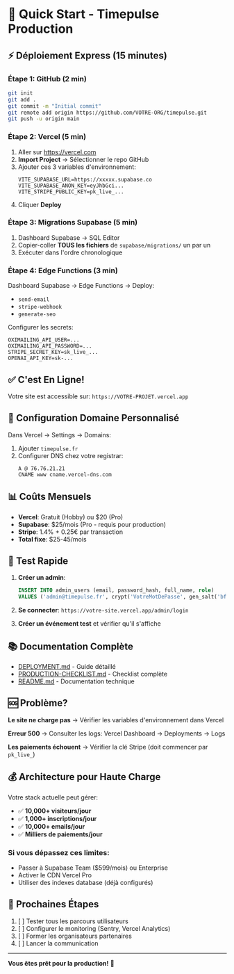 # 🚀 Quick Start - Timepulse Production

## ⚡ Déploiement Express (15 minutes)

### Étape 1: GitHub (2 min)
```bash
git init
git add .
git commit -m "Initial commit"
git remote add origin https://github.com/VOTRE-ORG/timepulse.git
git push -u origin main
```

### Étape 2: Vercel (5 min)
1. Aller sur https://vercel.com
2. **Import Project** → Sélectionner le repo GitHub
3. Ajouter ces 3 variables d'environnement:
   ```
   VITE_SUPABASE_URL=https://xxxxx.supabase.co
   VITE_SUPABASE_ANON_KEY=eyJhbGci...
   VITE_STRIPE_PUBLIC_KEY=pk_live_...
   ```
4. Cliquer **Deploy**

### Étape 3: Migrations Supabase (5 min)
1. Dashboard Supabase → SQL Editor
2. Copier-coller **TOUS les fichiers** de `supabase/migrations/` un par un
3. Exécuter dans l'ordre chronologique

### Étape 4: Edge Functions (3 min)
Dashboard Supabase → Edge Functions → Deploy:
- `send-email`
- `stripe-webhook`
- `generate-seo`

Configurer les secrets:
```
OXIMAILING_API_USER=...
OXIMAILING_API_PASSWORD=...
STRIPE_SECRET_KEY=sk_live_...
OPENAI_API_KEY=sk-...
```

## ✅ C'est En Ligne!

Votre site est accessible sur: `https://VOTRE-PROJET.vercel.app`

## 🔧 Configuration Domaine Personnalisé

Dans Vercel → Settings → Domains:
1. Ajouter `timepulse.fr`
2. Configurer DNS chez votre registrar:
   ```
   A @ 76.76.21.21
   CNAME www cname.vercel-dns.com
   ```

## 📊 Coûts Mensuels

- **Vercel**: Gratuit (Hobby) ou $20 (Pro)
- **Supabase**: $25/mois (Pro - requis pour production)
- **Stripe**: 1.4% + 0.25€ par transaction
- **Total fixe**: $25-45/mois

## 🧪 Test Rapide

1. **Créer un admin**:
   ```sql
   INSERT INTO admin_users (email, password_hash, full_name, role)
   VALUES ('admin@timepulse.fr', crypt('VotreMotDePasse', gen_salt('bf')), 'Admin', 'super_admin');
   ```

2. **Se connecter**: `https://votre-site.vercel.app/admin/login`

3. **Créer un événement test** et vérifier qu'il s'affiche

## 📚 Documentation Complète

- [DEPLOYMENT.md](./DEPLOYMENT.md) - Guide détaillé
- [PRODUCTION-CHECKLIST.md](./PRODUCTION-CHECKLIST.md) - Checklist complète
- [README.md](./README.md) - Documentation technique

## 🆘 Problème?

**Le site ne charge pas**
→ Vérifier les variables d'environnement dans Vercel

**Erreur 500**
→ Consulter les logs: Vercel Dashboard → Deployments → Logs

**Les paiements échouent**
→ Vérifier la clé Stripe (doit commencer par `pk_live_`)

## 💰 Architecture pour Haute Charge

Votre stack actuelle peut gérer:
- ✅ **10,000+ visiteurs/jour**
- ✅ **1,000+ inscriptions/jour**
- ✅ **10,000+ emails/jour**
- ✅ **Milliers de paiements/jour**

### Si vous dépassez ces limites:
- Passer à Supabase Team ($599/mois) ou Enterprise
- Activer le CDN Vercel Pro
- Utiliser des indexes database (déjà configurés)

## 🎯 Prochaines Étapes

1. [ ] Tester tous les parcours utilisateurs
2. [ ] Configurer le monitoring (Sentry, Vercel Analytics)
3. [ ] Former les organisateurs partenaires
4. [ ] Lancer la communication

---

**Vous êtes prêt pour la production!** 🎉
